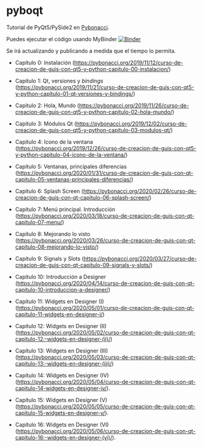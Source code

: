 # pyboqt
Tutorial de PyQt5/PySide2 en [Pybonacci](https://pybonacci.org).

Puedes ejecutar el código usando MyBinder [![Binder](https://mybinder.org/badge_logo.svg)](https://mybinder.org/v2/gh/kikocorreoso/pyboqt/master?urlpath=%2Fdesktop)

Se irá actualizando y publicando a medida que el tiempo 
lo permita.

* Capítulo 0: Instalación (https://pybonacci.org/2019/11/12/curso-de-creacion-de-guis-con-qt5-y-python-capitulo-00-instalacion/)

* Capítulo 1: Qt, versiones y *bindings* (https://pybonacci.org/2019/11/21/curso-de-creacion-de-guis-con-qt5-y-python-capitulo-01-qt-versiones-y-bindings/)

* Capítulo 2: Hola, Mundo (https://pybonacci.org/2019/11/26/curso-de-creacion-de-guis-con-qt5-y-python-capitulo-02-hola-mundo/)

* Capítulo 3: Módulos Qt (https://pybonacci.org/2019/12/02/curso-de-creacion-de-guis-con-qt5-y-python-capitulo-03-modulos-qt/)

* Capítulo 4: Icono de la ventana (https://pybonacci.org/2019/12/26/curso-de-creacion-de-guis-con-qt5-y-python-capitulo-04-icono-de-la-ventana/)

* Capítulo 5: Ventanas, principales diferencias (https://pybonacci.org/2020/01/31/curso-de-creacion-de-guis-con-qt-capitulo-05-ventanas-principales-diferencias/)

* Capítulo 6: Splash Screen (https://pybonacci.org/2020/02/26/curso-de-creacion-de-guis-con-qt-capitulo-06-splash-screen/)

* Capítulo 7: Menú principal. Introducción (https://pybonacci.org/2020/03/18/curso-de-creacion-de-guis-con-qt-capitulo-07-menu/)

* Capítulo 8: Mejorando lo visto (https://pybonacci.org/2020/03/26/curso-de-creacion-de-guis-con-qt-capitulo-08-mejorando-lo-visto/)

* Capítulo 9: Signals y Slots (https://pybonacci.org/2020/03/27/curso-de-creacion-de-guis-con-qt-capitulo-09-signals-y-slots/)

* Capítulo 10: Introducción a Designer (https://pybonacci.org/2020/04/14/curso-de-creacion-de-guis-con-qt-capitulo-10-introduccion-a-designer/)

* Capítulo 11: Widgets en Designer (I) (https://pybonacci.org/2020/05/01/curso-de-creacion-de-guis-con-qt-capitulo-11-widgets-en-designer-i/)

* Capítulo 12: Widgets en Designer (II) (https://pybonacci.org/2020/05/02/curso-de-creacion-de-guis-con-qt-capitulo-12:-widgets-en-designer-(ii)/)

* Capítulo 13: Widgets en Designer (III) (https://pybonacci.org/2020/05/03/curso-de-creacion-de-guis-con-qt-capitulo-13:-widgets-en-designer-(iii)/)

* Capítulo 14: Widgets en Designer (IV) (https://pybonacci.org/2020/05/04/curso-de-creacion-de-guis-con-qt-capitulo-14-widgets-en-designer-iv/).

* Capítulo 15: Widgets en Designer (V) (https://pybonacci.org/2020/05/05/curso-de-creacion-de-guis-con-qt-capitulo-15-widgets-en-designer-v/).

* Capítulo 16: Widgets en Designer (VI) (https://pybonacci.org/2020/05/06/curso-de-creacion-de-guis-con-qt-capitulo-16:-widgets-en-designer-(vi)/).
